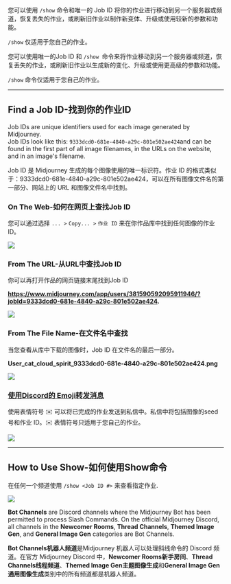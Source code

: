 
您可以使用 `/show` 命令和唯一的 Job ID 将你的作业进行移动到另一个服务器或频道，恢复丢失的作业，或刷新旧作业以制作新变体、升级或使用较新的参数和功能。

`/show` 仅适用于您自己的作业。

您可以使用唯一的Job ID 和 `/show `命令来将作业移动到另一个服务器或频道，恢复丢失的作业，或刷新旧作业以生成新的变化、升级或使用更高级的参数和功能。

`/show` 命令仅适用于您自己的作业。

* * *

Find a Job ID-找到你的作业ID
-------------

Job IDs are unique identifiers used for each image generated by Midjourney.  
Job IDs look like this: `9333dcd0-681e-4840-a29c-801e502ae424`and can be found in the first part of all image filenames, in the URLs on the website, and in an image's filename.

Job ID 是 Midjourney 生成的每个图像使用的唯一标识符。作业 ID 的格式类似于：9333dcd0-681e-4840-a29c-801e502ae424，可以在所有图像文件名的第一部分、网站上的 URL 和图像文件名中找到。

### On The Web-如何在网页上查找Job ID

您可以通过选择 `... >` `Copy... >` `作业 ID` 来在你作品库中找到任何图像的作业 ID。

![](https://cdn.document360.io/3040c2b6-fead-4744-a3a9-d56d621c6c7e/Images/Documentation/MJ_JobID_app.png)

### From The URL-从URL中查找Job ID

你可以再打开作品的网页链接末尾找到Job ID

**https://www.midjourney.com/app/users/381590592095911946/?jobId=9333dcd0-681e-4840-a29c-801e502ae424.**

![](https://cdn.document360.io/3040c2b6-fead-4744-a3a9-d56d621c6c7e/Images/Documentation/MJ_JobID_web.png)

### From The File Name-在文件名中查找


当您查看从库中下载的图像时，Job ID 在文件名的最后一部分。

**User_cat_cloud_spirit_9333dcd0-681e-4840-a29c-801e502ae424.png**

![](https://cdn.document360.io/3040c2b6-fead-4744-a3a9-d56d621c6c7e/Images/Documentation/MJ_JobID_fileName.png)

### [使用Discord的 Emoji转发消息](https://docs.midjourney.com/v1/docs/discord-emoji-reactions)

使用表情符号 ✉️ 可以将已完成的作业发送到私信中。私信中将包括图像的seed号和作业 ID。✉️ 表情符号只适用于您自己的作业。

![](https://cdn.document360.io/3040c2b6-fead-4744-a3a9-d56d621c6c7e/Images/Documentation/MJ_EnvelopeResults.jpg)

* * *

How to Use Show-如何使用Show命令
---------------

在任何一个频道使用 `/show <Job ID #>` 来查看指定作业.

![](https://cdn.document360.io/3040c2b6-fead-4744-a3a9-d56d621c6c7e/Images/Documentation/MJ_Command_show.gif)

**Bot Channels** are Discord channels where the Midjourney Bot has been permitted to process Slash Commands. On the official Midjourney Discord, all channels in the **Newcomer Rooms**, **Thread Channels**, **Themed Image Gen**, and **General Image Gen** categories are Bot Channels.

**Bot Channels机器人频道**是Midjourney 机器人可以处理斜线命令的 Discord 频道。在官方 Midjourney Discord 中，**Newcomer Rooms新手房间**、**Thread Channels线程频道**、**Themed Image Gen主题图像生成**和**General Image Gen通用图像生成**类别中的所有频道都是机器人频道。
